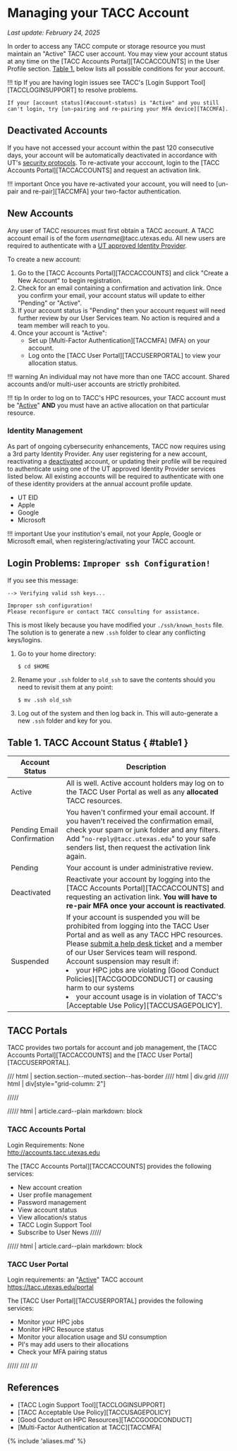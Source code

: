 <style>
.grid {
  grid-template-columns: repeat(auto-fit, minmax(400px, 1fr));
}
</style>


# Managing your TACC Account
*Last update: February 24, 2025*

In order to access any TACC compute or storage resource you must maintain an "Active" TACC user account.  You may view your account status at any time on the [TACC Accounts Portal][TACCACCOUNTS] in the User Profile section. [Table 1.](#table1) below lists all possible conditions for your account.


!!! tip
	If you are having login issues see TACC's [Login Support Tool][TACCLOGINSUPPORT] to resolve problems.  

	If your [account status](#account-status) is "Active" and you still can't login, try [un-pairing and re-pairing your MFA device][TACCMFA].


## Deactivated Accounts

If you have not accessed your account within the past 120 consecutive days, your account will be automatically deactivated in accordance with UT's [security protocols](https://security.utexas.edu/policies/irusp).  To re-activate your acccount, login to the [TACC Accounts Portal][TACCACCOUNTS] and request an activation link.  

!!! important
	Once you have re-activated your account, you will need to [un-pair and re-pair][TACCMFA] your two-factor authentication.

## New Accounts


Any user of TACC resources must first obtain a TACC account.  A TACC account email is of the form *username*@tacc.utexas.edu.  All new users are required to authenticate with a [UT approved Identity Provider](#identity-management).  

To create a new account: 

1. Go to the [TACC Accounts Portal][TACCACCOUNTS] and click "Create a New Account" to begin registration.
1. Check for an email containing a confirmation and activation link.  Once you confirm your email, your account status will update to either "Pending" or "Active".
1. If your account status is "Pending" then your account request will need further review by our User Services team. No action is required and a team member will reach to you.
1. Once your account is "Active":
	* Set up [Multi-Factor Authentication][TACCMFA] (MFA) on your account. 
	* Log onto the [TACC User Portal][TACCUSERPORTAL] to view your allocation status.

!!! warning 
	An individual may not have more than one TACC account.  Shared accounts and/or multi-user accounts are strictly prohibited.  

!!! tip
	In order to log on to TACC's HPC resources, your TACC account must be "[Active](#table1)" **AND** you must have an active allocation on that particular resource.

### Identity Management

As part of ongoing cybersecurity enhancements, TACC now requires using a 3rd party Identity Provider.  Any user registering for a new account, reactivating a [deactivated](#deactivated) account, or updating their profile will be required to authenticate using one of the UT approved Identity Provider services listed below.  All existing accounts will be required to authenticate with one of these identity providers at the annual account profile update. 

* UT EID
* Apple
* Google
* Microsoft
<!-- * InCommon Federation - commenting out 01/30/2025 due to problems on their end -->

!!! important
	Use your institution's email, not your Apple, Google or Microsoft email, when registering/activating your TACC account.


## Login Problems: `Improper ssh Configuration!`

If you see this message:

```
--> Verifying valid ssh keys...

Improper ssh configuration!
Please reconfigure or contact TACC consulting for assistance.
```

This is most likely because you have modified your `./ssh/known_hosts` file.  The solution is to generate a new `.ssh` folder to clear any conflicting keys/logins.  

1. Go to your home directory:

	```cmd-line
	$ cd $HOME
	```

2. Rename your `.ssh` folder to `old_ssh` to save the contents should you need to revisit them at any point: 

	```cmd-line
	$ mv .ssh old_ssh
	```

3. Log out of the system and then log back in.  This will auto-generate a new `.ssh` folder and key for you. 


## Table 1. TACC Account Status { #table1 }

Account Status             | Description
           --              | -- 
Active                     | All is well.  Active account holders may log on to the TACC User Portal as well as any **allocated** TACC resources. 
Pending Email Confirmation | You haven't confirmed your email account.  If you haven't received the confirmation email, check your spam or junk folder and any filters. Add "`no-reply@tacc.utexas.edu`" to your safe senders list, then request the activation link again.  
Pending                    | Your account is under administrative review. 
Deactivated                | Reactivate your account by logging into the [TACC Accounts Portal][TACCACCOUNTS] and requesting an activation link.  **You will have to re-pair MFA once your account is reactivated**.
Suspended                  | If your account is suspended you will be prohibited from logging into the TACC User Portal and as well as any TACC HPC resources.  Please [submit a help desk ticket](SUBMITTICKET) and a member of our User Services team will respond. Account suspension may result if: <li>your HPC jobs are violating [Good Conduct Policies][TACCGOODCONDUCT] or causing harm to our systems <li>your account usage is in violation of TACC's [Acceptable Use Policy][TACCUSAGEPOLICY].     


## TACC Portals 

TACC provides two portals for account and job management, the [TACC Accounts Portal][TACCACCOUNTS] and the [TACC User Portal][TACCUSERPORTAL].  

/// html | section.section--muted.section--has-border
//// html | div.grid
///// html | div[style="grid-column: 2"]

/////

///// html | article.card--plain
     markdown: block

### TACC Accounts Portal

Login Requirements: None  
<http://accounts.tacc.utexas.edu>

The [TACC Accounts Portal][TACCACCOUNTS] provides the following services:

* New account creation
* User profile management
* Password management
* View account status
* View allocation/s status
* TACC Login Support Tool
* Subscribe to User News
/////

///// html | article.card--plain
     markdown: block

### TACC User Portal

Login requirements: an "[Active](#active)" TACC account  
<https://tacc.utexas.edu/portal>

The [TACC User Portal][TACCUSERPORTAL] provides the following services:

* Monitor your HPC jobs 
* Monitor HPC Resource status
* Monitor your allocation usage and SU consumption
* PI's may add users to their allocations
* Check your MFA pairing status

/////
////
///


## References

* [TACC Login Support Tool][TACCLOGINSUPPORT]
* [TACC Acceptable Use Policy][TACCUSAGEPOLICY]
* [Good Conduct on HPC Resources][TACCGOODCONDUCT]
* [Multi-Factor Authentication at TACC][TACCMFA]

{% include 'aliases.md' %}



<!--
///// html | article.card--plain
     markdown: block

### HPC Resources

Login requirements: An "[Active](#active)" TACC Portal account AND belong to a project with an active allocation.  

Currently our HPC resources consist of:

*  <a href="http://docs.tacc.utexas.edu/hpc/frontera">Frontera</a>
*  <a href="http://docs.tacc.utexas.edu/hpc/lonestar6">Lonestar6</a>
*  <a href="http://docs.tacc.utexas.edu/hpc/stampede3">Stampede3</a>
*  <a href="http://docs.tacc.utexas.edu/hpc/vista">Vista</a>

/////

///// html | article.card--plain
     markdown: block

### TACC Documentation

Login requirements: None  
<http://docs.tacc.utexas.edu>

The [TACC Documentation Portal][TACCDOCS] provides TACC-specific technical documentation:

* HPC resource user guides 
* Software package user guides
* TACC tutorials

/////
-->

